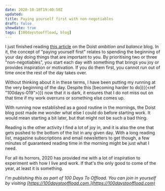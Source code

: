 ```yaml
---
date: 2020-10-10T19:40:50Z
updated:
title: Paying yourself first with non-negotiables
draft: false
showdate: true
tags: [100daystooffload, blog]
---
```


I just finished reading [this article](https://blog.doist.com/pay-yourself-first/) on the Doist *ambition and balance* blog. In it, the concept of "paying yourself first" relates to spending the beginning of your day doing things that are important to you. By prioritising two or three "non-negotiables", you start each day with something that brings you joy or provides inspiration or motivation. If you do them first, you cannot run out of time once the rest of the day takes over.

Without thinking about it in these terms, I have been putting my running at the very beginning of the day. Despite this [becoming harder to do]({{<ref "100days-019">}}) now that it is dark, it ensures that I do not miss out on that time if my work overruns or something else comes up.

With running now established as a good routine in the mornings, the Doist blog post made me wonder what else I could do before starting work. It would mean starting a bit later, but that might not be such a bad thing.

Reading is the other activity I find a lot of joy in, and it is also the one that gets pushed to the bottom of the list in any given day. With a long reading list, magazine subscriptions and email newsletters to get though, a few minutes of guaranteed reading time in the morning might be just what I need.

For all its horrors, 2020 has provided me with a lot of inspiration to experiment with how I live and work. If that's the only good to come of the year, at least it is something.

_I'm publishing this as part of 100 Days To Offload. You can join in yourself by visiting [https://100daystooffload.com.](https://100daystooffload.com)_
